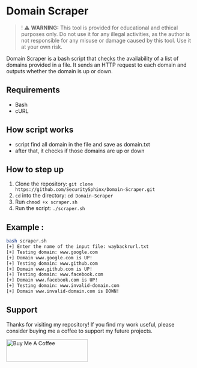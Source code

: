 # Domain Scraper 

>! ⚠️ **WARNING:** This tool is provided for educational and ethical purposes only. Do not use it for any illegal activities, as the author is not responsible for any misuse or damage caused by this tool. Use it at your own risk.

Domain Scraper is a bash script that checks the availability of a list of domains provided in a file. It sends an HTTP request to each domain and outputs whether the domain is up or down.

## Requirements
- Bash
- cURL
## How script works
- script find all domain in the file and save as domain.txt
- after that, it checks if those domains are up or down
## How to step up 
1. Clone the repository: `git clone https://github.com/SecuritySphinx/Domain-Scraper.git`
2. `cd` into the directory: `cd Domain-Scraper`
3. Run `chmod +x scraper.sh`
3. Run the script: `./scraper.sh`

## Example :
```bash 
bash scraper.sh 
[+] Enter the name of the input file: waybackrurl.txt 
[+] Testing domain: www.google.com
[+] Domain www.google.com is UP!
[+] Testing domain: www.github.com
[+] Domain www.github.com is UP!
[+] Testing domain: www.facebook.com
[+] Domain www.facebook.com is UP!
[+] Testing domain: www.invalid-domain.com
[+] Domain www.invalid-domain.com is DOWN!
````

## Support

Thanks for visiting my repository! If you find my work useful, please consider buying me a coffee to support my future projects.

<a href="https://buymeacoffee.com/reek_elderblood?new=1" target="_blank"><img src="https://cdn.buymeacoffee.com/buttons/v2/default-yellow.png" alt="Buy Me A Coffee" style="height: 60px !important;width: 217px !important;" ></a>
